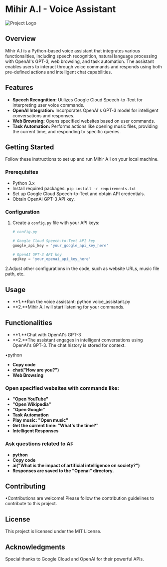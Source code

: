 # Mihir A.I - Voice Assistant

![Project Logo](https://drive.google.com/file/d/17GZZL4qVyZwonMOfLyUSl8-S6Yz-Ahff/view?usp=sharing)

## Overview

Mihir A.I is a Python-based voice assistant that integrates various functionalities, including speech recognition, natural language processing with OpenAI's GPT-3, web browsing, and task automation. The assistant enables users to interact through voice commands and responds using both pre-defined actions and intelligent chat capabilities.

## Features

- **Speech Recognition:** Utilizes Google Cloud Speech-to-Text for interpreting user voice commands.
- **OpenAI Integration:** Incorporates OpenAI's GPT-3 model for intelligent conversations and responses.
- **Web Browsing:** Opens specified websites based on user commands.
- **Task Automation:** Performs actions like opening music files, providing the current time, and responding to specific queries.

## Getting Started

Follow these instructions to set up and run Mihir A.I on your local machine.

### Prerequisites

- Python 3.x
- Install required packages: `pip install -r requirements.txt`
- Set up Google Cloud Speech-to-Text and obtain API credentials.
- Obtain OpenAI GPT-3 API key.

### Configuration

1. Create a `config.py` file with your API keys:

   ```python
   # config.py

   # Google Cloud Speech-to-Text API key
   google_api_key = 'your_google_api_key_here'

   # OpenAI GPT-3 API key
   apikey = 'your_openai_api_key_here'

2.Adjust other configurations in the code, such as website URLs, music file path, etc.

## Usage

- **1.**Run the voice assistant: python voice_assistant.py
- **2.**Mihir A.I will start listening for your commands.

## Functionalities

- **1.**Chat with OpenAI's GPT-3
- **2.**The assistant engages in intelligent conversations using OpenAI's GPT-3. The chat history is stored for context.

•python
- **Copy code**
- **chat("How are you?")**
- **Web Browsing**

### Open specified websites with commands like:

- **"Open YouTube"**
- **"Open Wikipedia"**
- **"Open Google"**
- **Task Automation**
- **Play music: "Open music"**
- **Get the current time: "What's the time?"**
- **Intelligent Responses**


### Ask questions related to AI:

- **python**
- **Copy code**
- **ai("What is the impact of artificial intelligence on society?")**
- **Responses are saved to the "Openai" directory.**

## Contributing

•Contributions are welcome! Please follow the contribution guidelines to contribute to this project.

## License

This project is licensed under the MIT License.

## Acknowledgments

Special thanks to Google Cloud and OpenAI for their powerful APIs.

